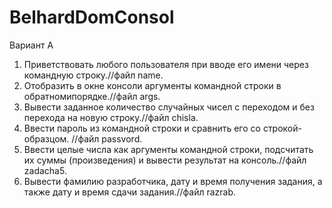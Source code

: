 # BelhardDomConsol
Вариант A
1. Приветствовать любого пользователя при вводе его имени через командную строку.//файл name.
2. Отобразить в окне консоли аргументы командной строки в обратномипорядке.//файл args.
3. Вывести заданное количество случайных чисел с переходом и без перехода на новую строку.//файл chisla.
4. Ввести пароль из командной строки и сравнить его со строкой-образцом.   //файл passvord.
5. Ввести целые числа как аргументы командной строки, подсчитать их суммы (произведения) и вывести результат на консоль.//файл zadacha5.
6. Вывести фамилию разработчика, дату и время получения задания, а также дату и время сдачи задания.//файл razrab.
